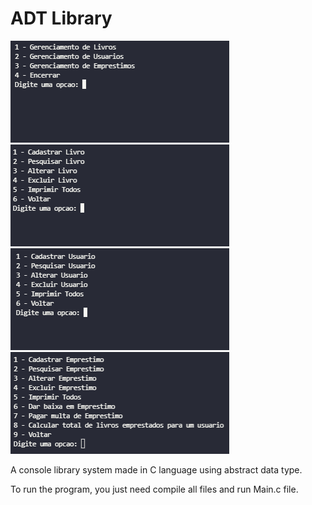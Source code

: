 # ADT Library

<img src="images/menu-main.png" alt="Main Menu">
<img src="images/book-menu.png" alt="Book Menu">
<img src="images/user-menu.png" alt="User Menu">
<img src="images/borrow-menu.png" alt="Borrow Menu">

A console library system made in C language using abstract data type.

To run the program, you just need compile all files and run Main.c file.
